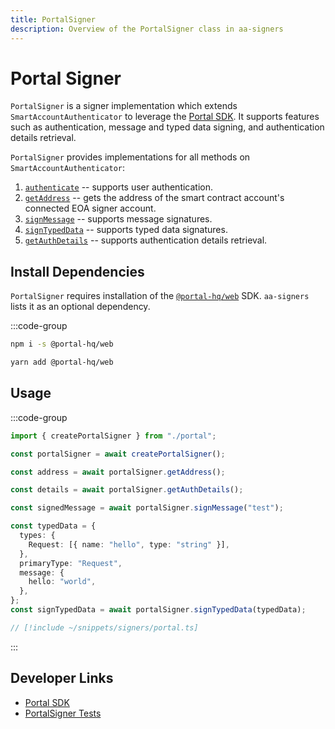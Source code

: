 ```yaml
---
title: PortalSigner
description: Overview of the PortalSigner class in aa-signers
---
```


# Portal Signer

`PortalSigner` is a signer implementation which extends `SmartAccountAuthenticator` to leverage the [Portal SDK](https://docs.portalhq.io/sdk/web-beta). It supports features such as authentication, message and typed data signing, and authentication details retrieval.

`PortalSigner` provides implementations for all methods on `SmartAccountAuthenticator`:

1.  [`authenticate`](/packages/aa-signers/portal/authenticate) -- supports user authentication.
2.  [`getAddress`](/packages/aa-signers/portal/getAddress) -- gets the address of the smart contract account's connected EOA signer account.
3.  [`signMessage`](/packages/aa-signers/portal/signMessage) -- supports message signatures.
4.  [`signTypedData`](/packages/aa-signers/portal/signTypedData) -- supports typed data signatures.
5.  [`getAuthDetails`](/packages/aa-signers/portal/getAuthDetails) -- supports authentication details retrieval.

## Install Dependencies

`PortalSigner` requires installation of the [`@portal-hq/web`](https://docs.portalhq.io/sdk/web-beta) SDK. `aa-signers` lists it as an optional dependency.

:::code-group

```bash [npm]
npm i -s @portal-hq/web
```

```bash [yarn]
yarn add @portal-hq/web
```

## Usage

:::code-group

```ts [example.ts]
import { createPortalSigner } from "./portal";

const portalSigner = await createPortalSigner();

const address = await portalSigner.getAddress();

const details = await portalSigner.getAuthDetails();

const signedMessage = await portalSigner.signMessage("test");

const typedData = {
  types: {
    Request: [{ name: "hello", type: "string" }],
  },
  primaryType: "Request",
  message: {
    hello: "world",
  },
};
const signTypedData = await portalSigner.signTypedData(typedData);
```

```ts [portal.ts]
// [!include ~/snippets/signers/portal.ts]
```

:::

## Developer Links

- [Portal SDK](https://docs.portalhq.io/sdk/web-beta)
- [PortalSigner Tests](https://github.com/alchemyplatform/aa-sdk/blob/main/packages/signers/src/portal/__tests__/signer.test.ts)
